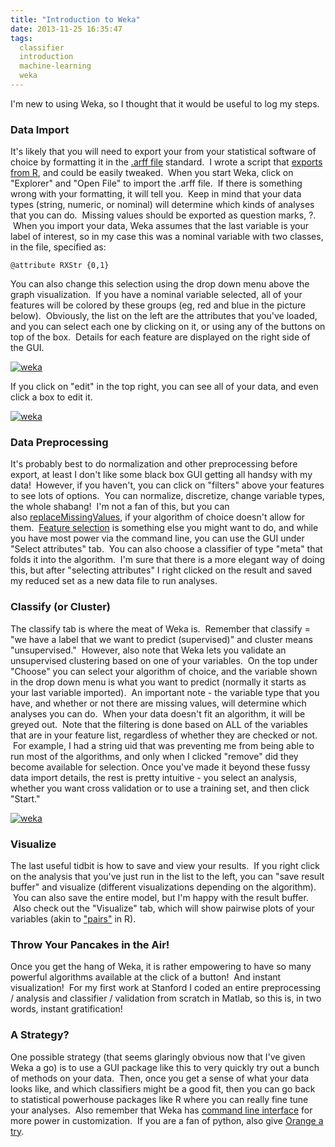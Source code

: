 ```yaml
---
title: "Introduction to Weka"
date: 2013-11-25 16:35:47
tags:
  classifier
  introduction
  machine-learning
  weka
---
```



I'm new to using Weka, so I thought that it would be useful to log my steps.

### Data Import

It's likely that you will need to export your from your statistical software of choice by formatting it in the [.arff file](http://www.cs.waikato.ac.nz/ml/weka/arff.html) standard.  I wrote a script that [exports from R](https://gist.github.com/vsoch/7633498), and could be easily tweaked.  When you start Weka, click on "Explorer" and "Open File" to import the .arff file.  If there is something wrong with your formatting, it will tell you.  Keep in mind that your data types (string, numeric, or nominal) will determine which kinds of analyses that you can do.  Missing values should be exported as question marks, ?.  When you import your data, Weka assumes that the last variable is your label of interest, so in my case this was a nominal variable with two classes, in the file, specified as:

`@attribute RXStr {0,1}`

You can also change this selection using the drop down menu above the graph visualization.  If you have a nominal variable selected, all of your features will be colored by these groups (eg, red and blue in the picture below).  Obviously, the list on the left are the attributes that you've loaded, and you can select each one by clicking on it, or using any of the buttons on top of the box.  Details for each feature are displayed on the right side of the GUI.

[![weka](http://www.vbmis.com/learn/wp-content/uploads/2013/11/weka-300x224.png)](http://www.vbmis.com/learn/wp-content/uploads/2013/11/weka.png)

If you click on "edit" in the top right, you can see all of your data, and even click a box to edit it.

[![weka](http://www.vbmis.com/learn/wp-content/uploads/2013/11/weka1-300x282.png)](http://www.vbmis.com/learn/wp-content/uploads/2013/11/weka1.png)

### **Data Preprocessing**

It's probably best to do normalization and other preprocessing before export, at least I don't like some black box GUI getting all handsy with my data!  However, if you haven't, you can click on "filters" above your features to see lots of options.  You can normalize, discretize, change variable types, the whole shabang!  I'm not a fan of this, but you can also [replaceMissingValues](http://weka.sourceforge.net/doc.dev/weka/filters/unsupervised/attribute/ReplaceMissingValues.html), if your algorithm of choice doesn't allow for them.  [Feature selection](http://weka.wikispaces.com/Performing+attribute+selection) is something else you might want to do, and while you have most power via the command line, you can use the GUI under "Select attributes" tab.  You can also choose a classifier of type "meta" that folds it into the algorithm.  I'm sure that there is a more elegant way of doing this, but after "selecting attributes" I right clicked on the result and saved my reduced set as a new data file to run analyses.

### **Classify (or Cluster)**

The classify tab is where the meat of Weka is.  Remember that classify = "we have a label that we want to predict (supervised)" and cluster means "unsupervised."  However, also note that Weka lets you validate an unsupervised clustering based on one of your variables.  On the top under "Choose" you can select your algorithm of choice, and the variable shown in the drop down menu is what you want to predict (normally it starts as your last variable imported).  An important note - the variable type that you have, and whether or not there are missing values, will determine which analyses you can do.  When your data doesn't fit an algorithm, it will be greyed out.  Note that the filtering is done based on ALL of the variables that are in your feature list, regardless of whether they are checked or not.  For example, I had a string uid that was preventing me from being able to run most of the algorithms, and only when I clicked "remove" did they become available for selection. Once you've made it beyond these fussy data import details, the rest is pretty intuitive - you select an analysis, whether you want cross validation or to use a training set, and then click "Start."

[![weka](http://www.vbmis.com/learn/wp-content/uploads/2013/11/weka2-300x170.png)](http://www.vbmis.com/learn/wp-content/uploads/2013/11/weka2.png)

### **Visualize**

The last useful tidbit is how to save and view your results.  If you right click on the analysis that you've just run in the list to the left, you can "save result buffer" and visualize (different visualizations depending on the algorithm).  You can also save the entire model, but I'm happy with the result buffer.  Also check out the "Visualize" tab, which will show pairwise plots of your variables (akin to ["pairs"](http://www.statmethods.net/graphs/scatterplot.html) in R).

### Throw Your Pancakes in the Air!

Once you get the hang of Weka, it is rather empowering to have so many powerful algorithms available at the click of a button!  And instant visualization!  For my first work at Stanford I coded an entire preprocessing / analysis and classifier / validation from scratch in Matlab, so this is, in two words, instant gratification!

### A Strategy?

One possible strategy (that seems glaringly obvious now that I've given Weka a go) is to use a GUI package like this to very quickly try out a bunch of methods on your data.  Then, once you get a sense of what your data looks like, and which classifiers might be a good fit, then you can go back to statistical powerhouse packages like R where you can really fine tune your analyses.  Also remember that Weka has [command line interface](http://weka.wikispaces.com/Primer) for more power in customization.  If you are a fan of python, also give [Orange a try](http://orange.biolab.si/).

